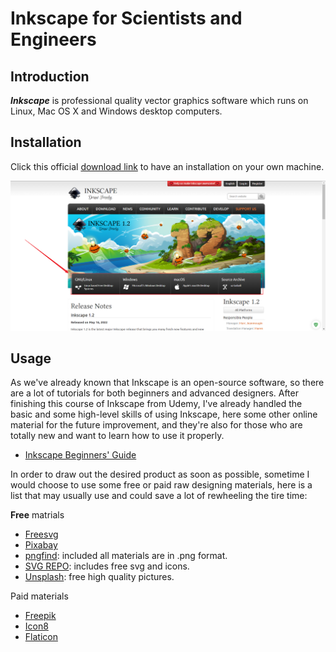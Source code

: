 # Inkscape for Scientists and Engineers

## Introduction

***Inkscape*** is professional quality vector graphics software which runs on Linux, Mac OS X and Windows desktop computers.

## Installation

Click this official [download link](https://inkscape.org/) to have an installation on your own machine. 

![image-20220704011233202](images/download.png)

## Usage

As we've already known that Inkscape is an open-source software, so there are  a lot of tutorials for both beginners and advanced designers. After finishing this course of Inkscape from Udemy, I've already handled the basic and some high-level skills of using Inkscape, here some other online material for the future improvement, and they're also for those who are totally new and want to learn how to use it properly.

- [Inkscape Beginners' Guide](https://inkscape-manuals.readthedocs.io/en/latest/index.html#)

In order to draw out the desired product as soon as possible, sometime I would choose to use some free or paid raw designing materials, here is a list that may usually use and could save a lot of rewheeling the tire time:

**Free** matrials

- [Freesvg](https://freesvg.org/)
- [Pixabay](https://pixabay.com/)
- [pngfind](https://www.pngfind.com/): included all materials are in .png format.
- [SVG REPO](https://www.svgrepo.com/): includes free svg and icons.
- [Unsplash](https://unsplash.com/): free high quality pictures.

Paid materials

- [Freepik](https://www.freepik.com/)
- [Icon8](https://icons8.com/)
- [Flaticon](https://www.flaticon.com/)
